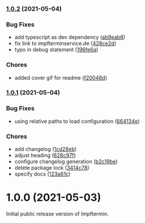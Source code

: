 ### [1.0.2](https://github.com/marcoklein/impftermin/compare/1.0.1...1.0.2) (2021-05-04)


### Bug Fixes

* add typescript as dev dependency ([ab9eab6](https://github.com/marcoklein/impftermin/commit/ab9eab65da5c8f2a66ff49756e221336559bdef1))
* fix link to impfterminservice.de ([428ce2d](https://github.com/marcoklein/impftermin/commit/428ce2d0f87ffc642a630c90f33a4aecfc7e7a19))
* typo in debug statement ([196fe6a](https://github.com/marcoklein/impftermin/commit/196fe6ae6b4854682141803c4b98537c9ad8d66f))


### Chores

* added cover gif for readme ([f20048d](https://github.com/marcoklein/impftermin/commit/f20048d0b3dfec3aac576612974e02ab14829d3a))

### [1.0.1](https://github.com/marcoklein/impftermin/compare/1.0.0...1.0.1) (2021-05-04)


### Bug Fixes

* using relative paths to load configuration ([664134e](https://github.com/marcoklein/impftermin/commit/664134ed43bc065928e003bedfad9f4151ec9e80))


### Chores

* add changelog ([1cd28eb](https://github.com/marcoklein/impftermin/commit/1cd28eba53412b43234b6370e177dc2b853915a9))
* adjust heading ([628c97f](https://github.com/marcoklein/impftermin/commit/628c97fec3e2d69c58899fa611b1c94fd94c8bd5))
* configure changelog generation ([b2c19be](https://github.com/marcoklein/impftermin/commit/b2c19be1280b4403209cc3940896ce5b0534b36f))
* delete package lock ([3414c78](https://github.com/marcoklein/impftermin/commit/3414c78eeee36c218f5457617bd909c567154c61))
* specify docs ([123a61c](https://github.com/marcoklein/impftermin/commit/123a61c6bd97a3aee533654752af8a073ffae99e))

# 1.0.0 (2021-05-03)

Initial public release version of Impftermin.
